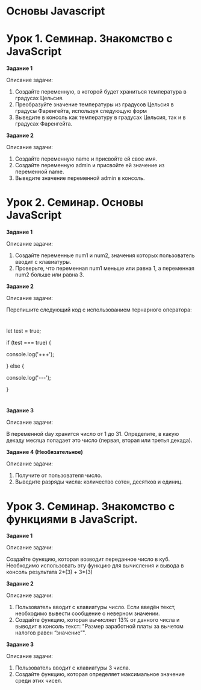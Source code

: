 # Основы Javascript #

# Урок 1. Семинар. Знакомство с JavaScript #

**Задание 1**

Описание задачи:
1. Создайте переменную, в которой будет храниться температура в градусах
Цельсия.
2. Преобразуйте значение температуры из градусов Цельсия в градусы
Фаренгейта, используя следующую форм
3. Выведите в консоль как температуру в градусах Цельсия, так и в градусах
Фаренгейта.

**Задание 2**

Описание задачи:
1. Создайте переменную name и присвойте ей свое имя.
2. Создайте переменную admin и присвойте ей значение из переменной name.
3. Выведите значение переменной admin в консоль.

# #

# Урок 2. Семинар. Основы JavaScript #


**Задание 1**

Описание задачи:
1. Создайте переменные num1 и num2, значения которых пользователь вводит с клавиатуры.
2. Проверьте, что переменная  num1 меньше или равна 1, а переменная num2 больше или равна 3.

**Задание 2**

Описание задачи:

Перепишите следующий код с использованием тернарного
оператора:
#
let test = true;

if (test === true) {

console.log('+++');

} else {

console.log('---');

} 
#

**Задание 3**

Описание задачи:

В переменной day хранится число от 1 до 31. Определите, в какую декаду месяца попадает это число (первая, вторая или третья декада).


**Задание 4 (Необязательное)**

Описание задачи:

1. Получите от пользователя число.
2. Выведите разряды числа: количество сотен, десятков и единиц.

# #

# Урок 3. Семинар. Знакомство с функциями в JavaScript. #

**Задание 1**

Описание задачи:

Создайте функцию, которая возводит переданное число в куб.
Необходимо использовать эту функцию для вычисления и вывода в консоль
результата 2*(3) + 3*(3)

**Задание 2**

Описание задачи:

1. Пользователь вводит с клавиатуры число. Если введён текст, необходимо
вывести сообщение о неверном значении.
2. Создайте функцию, которая вычисляет 13% от данного числа и выводит в
консоль текст:
"Размер заработной платы за вычетом налогов равен “значение”".

**Задание 3**

Описание задачи: 

1. Пользователь вводит с клавиатуры 3 числа. 
2. Создайте функцию, которая определяет максимальное значение среди этих чисел.






